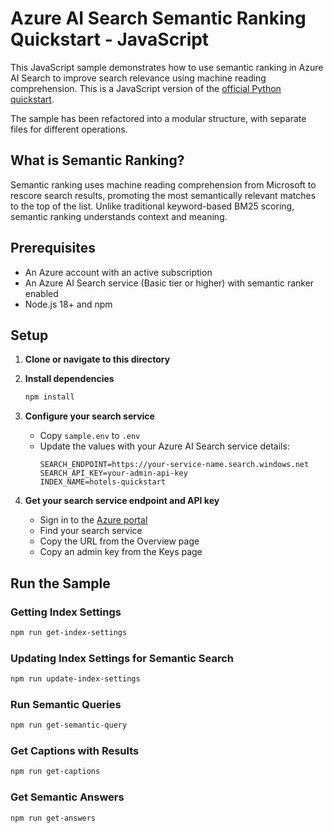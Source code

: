 # Azure AI Search Semantic Ranking Quickstart - JavaScript

This JavaScript sample demonstrates how to use semantic ranking in Azure AI Search to improve search relevance using machine reading comprehension. This is a JavaScript version of the [official Python quickstart](https://learn.microsoft.com/en-us/azure/search/search-get-started-semantic).

The sample has been refactored into a modular structure, with separate files for different operations.

## What is Semantic Ranking?

Semantic ranking uses machine reading comprehension from Microsoft to rescore search results, promoting the most semantically relevant matches to the top of the list. Unlike traditional keyword-based BM25 scoring, semantic ranking understands context and meaning.

## Prerequisites

- An Azure account with an active subscription
- An Azure AI Search service (Basic tier or higher) with semantic ranker enabled
- Node.js 18+ and npm

## Setup

1. **Clone or navigate to this directory**

2. **Install dependencies**
   ```bash
   npm install
   ```

3. **Configure your search service**
   - Copy `sample.env` to `.env`
   - Update the values with your Azure AI Search service details:
     ```
     SEARCH_ENDPOINT=https://your-service-name.search.windows.net
     SEARCH_API_KEY=your-admin-api-key
     INDEX_NAME=hotels-quickstart
     ```

4. **Get your search service endpoint and API key**
   - Sign in to the [Azure portal](https://portal.azure.com/)
   - Find your search service
   - Copy the URL from the Overview page
   - Copy an admin key from the Keys page

## Run the Sample

### Getting Index Settings
```bash
npm run get-index-settings
```

### Updating Index Settings for Semantic Search
```bash
npm run update-index-settings
```

### Run Semantic Queries
```bash
npm run get-semantic-query
```

### Get Captions with Results
```bash
npm run get-captions
```

### Get Semantic Answers
```bash
npm run get-answers
```
